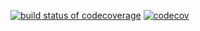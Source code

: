 [![build status of codecoverage](https://travis-ci.org/aperry567/Triangle567.svg?branch=codecoverage)](https://travis-ci.org/aperry567/Triangle567)
[![codecov](https://codecov.io/gh/aperry567/Triangle567/branch/codecoverage/graph/badge.svg)](https://codecov.io/gh/aperry567/Triangle567)

